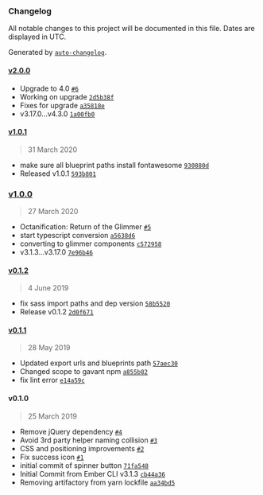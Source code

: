 ### Changelog

All notable changes to this project will be documented in this file. Dates are displayed in UTC.

Generated by [`auto-changelog`](https://github.com/CookPete/auto-changelog).

#### [v2.0.0](https://github.com/Gavant/gavant-ember-button-spinner/compare/v1.0.1...v2.0.0)

- Upgrade to 4.0 [`#6`](https://github.com/Gavant/gavant-ember-button-spinner/pull/6)
- Working on upgrade [`2d5b38f`](https://github.com/Gavant/gavant-ember-button-spinner/commit/2d5b38fe63592c7c2c05c6639d30fc1f0972fa13)
- Fixes for upgrade [`a35818e`](https://github.com/Gavant/gavant-ember-button-spinner/commit/a35818e62092dd8e7d0578eb6131284110997694)
- v3.17.0...v4.3.0 [`1a00fb0`](https://github.com/Gavant/gavant-ember-button-spinner/commit/1a00fb085aec588a8700e95735080d7ad759d7e9)

#### [v1.0.1](https://github.com/Gavant/gavant-ember-button-spinner/compare/v1.0.0...v1.0.1)

> 31 March 2020

- make sure all blueprint paths install fontawesome [`930880d`](https://github.com/Gavant/gavant-ember-button-spinner/commit/930880d76f4c5269068d31afd7c827de71cc3b54)
- Released v1.0.1 [`593b801`](https://github.com/Gavant/gavant-ember-button-spinner/commit/593b801f697fce30d7767474b79da18916eea6aa)

### [v1.0.0](https://github.com/Gavant/gavant-ember-button-spinner/compare/v0.1.2...v1.0.0)

> 27 March 2020

- Octanification: Return of the Glimmer [`#5`](https://github.com/Gavant/gavant-ember-button-spinner/pull/5)
- start typescript conversion [`a5638d6`](https://github.com/Gavant/gavant-ember-button-spinner/commit/a5638d6c22874f8808352d0d52b551e73d581499)
- converting to glimmer components [`c572958`](https://github.com/Gavant/gavant-ember-button-spinner/commit/c5729582064b51b3d389a559b48ff328b5741c4e)
- v3.1.3...v3.17.0 [`7e96b46`](https://github.com/Gavant/gavant-ember-button-spinner/commit/7e96b467a76c368ada9cb05f071e39bfd031e4d2)

#### [v0.1.2](https://github.com/Gavant/gavant-ember-button-spinner/compare/v0.1.1...v0.1.2)

> 4 June 2019

- fix sass import paths and dep version [`58b5520`](https://github.com/Gavant/gavant-ember-button-spinner/commit/58b55202395555bc4fff669dc001ef350672d91e)
- Release v0.1.2 [`2d0f671`](https://github.com/Gavant/gavant-ember-button-spinner/commit/2d0f671a4d0b25c486c60c0b5dc851e1c7ad044a)

#### [v0.1.1](https://github.com/Gavant/gavant-ember-button-spinner/compare/v0.1.0...v0.1.1)

> 28 May 2019

- Updated export urls and blueprints path [`57aec30`](https://github.com/Gavant/gavant-ember-button-spinner/commit/57aec3070802b92e9b96906e55b750602413e4a9)
- Changed scope to gavant npm [`a855b82`](https://github.com/Gavant/gavant-ember-button-spinner/commit/a855b82f87b630e61d4763622192b848613fdeb2)
- fix lint error [`e14a59c`](https://github.com/Gavant/gavant-ember-button-spinner/commit/e14a59c8a70d797ebe5d53692f239bb9a5a92b25)

#### v0.1.0

> 25 March 2019

- Remove jQuery dependency [`#4`](https://github.com/Gavant/gavant-ember-button-spinner/pull/4)
- Avoid 3rd party helper naming collision [`#3`](https://github.com/Gavant/gavant-ember-button-spinner/pull/3)
- CSS and positioning improvements [`#2`](https://github.com/Gavant/gavant-ember-button-spinner/pull/2)
- Fix success icon [`#1`](https://github.com/Gavant/gavant-ember-button-spinner/pull/1)
- initial commit of spinner button [`71fa548`](https://github.com/Gavant/gavant-ember-button-spinner/commit/71fa548e0bf2e5afcd5d2e3d74b4fb1b4509b62e)
- Initial Commit from Ember CLI v3.1.3 [`cb44a36`](https://github.com/Gavant/gavant-ember-button-spinner/commit/cb44a36d29824ad7efab70ef36ec99165bcff255)
- Removing artifactory from yarn lockfile [`aa34bd5`](https://github.com/Gavant/gavant-ember-button-spinner/commit/aa34bd5833b2b176981379123785f99ffc1d5447)
